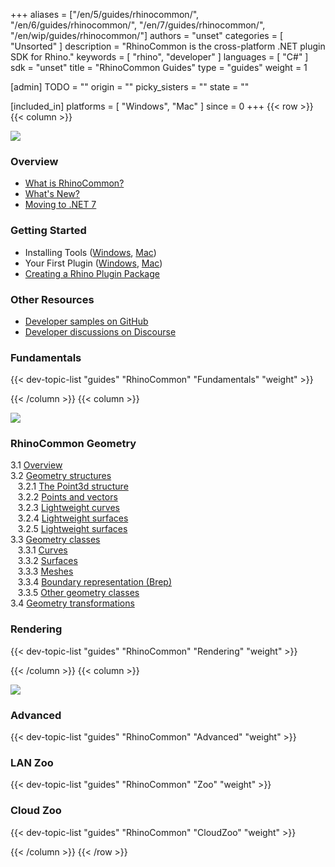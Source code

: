 +++
aliases = ["/en/5/guides/rhinocommon/", "/en/6/guides/rhinocommon/", "/en/7/guides/rhinocommon/", "/en/wip/guides/rhinocommon/"]
authors = "unset"
categories = [ "Unsorted" ]
description = "RhinoCommon is the cross-platform .NET plugin SDK for Rhino."
keywords = [ "rhino", "developer" ]
languages = [ "C#" ]
sdk = "unset"
title = "RhinoCommon Guides"
type = "guides"
weight = 1

[admin]
TODO = ""
origin = ""
picky_sisters = ""
state = ""

[included_in]
platforms = [ "Windows", "Mac" ]
since = 0
+++
{{< row >}}
{{< column >}}

<!--the .snagit project for this image can be found next to the image -->
[<img src="/images/rhinocommon-guides-col1.png">](/guides/rhinocommon/what-is-rhinocommon/)

### Overview

- [What is RhinoCommon?](/guides/rhinocommon/what-is-rhinocommon/)
- [What's New?](/guides/rhinocommon/whats-new/)
- [Moving to .NET 7](/guides/rhinocommon/moving-to-dotnet-7)

### Getting Started

- Installing Tools ([Windows](/guides/rhinocommon/installing-tools-windows/), [Mac](/guides/rhinocommon/installing-tools-mac/))
- Your First Plugin ([Windows](/guides/rhinocommon/your-first-plugin-windows/), [Mac](/guides/rhinocommon/your-first-plugin-mac/))
- [Creating a Rhino Plugin Package](/guides/yak/creating-a-rhino-plugin-package/)

### Other Resources

- [Developer samples on GitHub](https://github.com/mcneel/rhino-developer-samples)
- [Developer discussions on Discourse](https://discourse.mcneel.com/c/rhino-developer)

### Fundamentals

{{< dev-topic-list "guides" "RhinoCommon" "Fundamentals" "weight" >}}

{{< /column >}}
{{< column >}}

<!--the .snagit project for this image can be found next to the image -->
[<img src="/images/rhinocommon-guides-col2.png">](/guides/rhinocommon/display-conduits/)

### RhinoCommon Geometry

   3.1 [Overview](/guides/grasshopper/csharp-essentials/3-rhinocommon-geometry/#31-overview)  
   3.2 [Geometry structures](/guides/grasshopper/csharp-essentials/3-rhinocommon-geometry/#32-geometry-structures)  
&nbsp;&nbsp; 3.2.1 [The Point3d structure](/guides/grasshopper/csharp-essentials/3-rhinocommon-geometry/#321-the-point3d-structure)  
&nbsp;&nbsp; 3.2.2 [Points and vectors](/guides/grasshopper/csharp-essentials/3-rhinocommon-geometry/#322-points--vectors)  
&nbsp;&nbsp; 3.2.3 [Lightweight curves](/guides/grasshopper/csharp-essentials/3-rhinocommon-geometry/#323-lightweight-curves)  
&nbsp;&nbsp; 3.2.4 [Lightweight surfaces](/guides/grasshopper/csharp-essentials/3-rhinocommon-geometry/#324-lightweight-surfaces)  
&nbsp;&nbsp; 3.2.5 [Lightweight surfaces](/guides/grasshopper/csharp-essentials/3-rhinocommon-geometry/#325-other-geometry-structures)  
   3.3 [Geometry classes](/guides/grasshopper/csharp-essentials/3-rhinocommon-geometry/#33-geometry-classes)  
&nbsp;&nbsp; 3.3.1 [Curves](/guides/grasshopper/csharp-essentials/3-rhinocommon-geometry/#331-curves)  
&nbsp;&nbsp; 3.3.2 [Surfaces](/guides/grasshopper/csharp-essentials/3-rhinocommon-geometry/#332-surfaces)  
&nbsp;&nbsp; 3.3.3 [Meshes](/guides/grasshopper/csharp-essentials/3-rhinocommon-geometry/#333-meshes)  
&nbsp;&nbsp; 3.3.4 [Boundary representation (Brep)](/guides/grasshopper/csharp-essentials/3-rhinocommon-geometry/#334-boundary-representation-brep)  
&nbsp;&nbsp; 3.3.5 [Other geometry classes](/guides/grasshopper/csharp-essentials/3-rhinocommon-geometry/#335-other-geometry-classes)  
   3.4 [Geometry transformations](/guides/grasshopper/csharp-essentials/3-rhinocommon-geometry/#34-geometry-transformations)  

### Rendering

{{< dev-topic-list "guides" "RhinoCommon" "Rendering" "weight" >}}


{{< /column >}}
{{< column >}}

<!--the .snagit project for this image can be found next to the image -->
[<img src="/images/rhinocommon-guides-col3.png">](/guides/rhinocommon/creating-zoo-plugins/)


### Advanced

{{< dev-topic-list "guides" "RhinoCommon" "Advanced" "weight" >}}


### LAN Zoo

{{< dev-topic-list "guides" "RhinoCommon" "Zoo" "weight" >}}

### Cloud Zoo

{{< dev-topic-list "guides" "RhinoCommon" "CloudZoo" "weight" >}}

{{< /column >}}
{{< /row >}}
